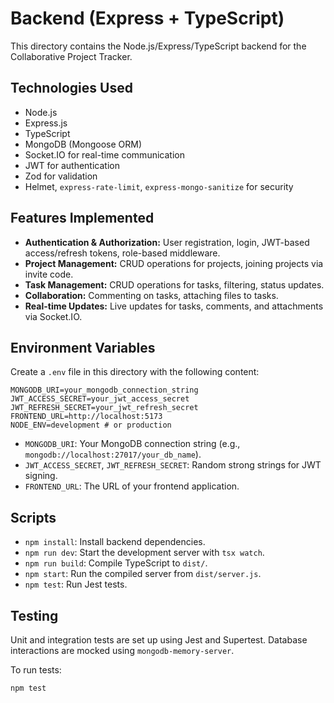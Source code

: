 # Backend (Express + TypeScript)

This directory contains the Node.js/Express/TypeScript backend for the Collaborative Project Tracker.

## Technologies Used

- Node.js
- Express.js
- TypeScript
- MongoDB (Mongoose ORM)
- Socket.IO for real-time communication
- JWT for authentication
- Zod for validation
- Helmet, `express-rate-limit`, `express-mongo-sanitize` for security

## Features Implemented

- **Authentication & Authorization:** User registration, login, JWT-based access/refresh tokens, role-based middleware.
- **Project Management:** CRUD operations for projects, joining projects via invite code.
- **Task Management:** CRUD operations for tasks, filtering, status updates.
- **Collaboration:** Commenting on tasks, attaching files to tasks.
- **Real-time Updates:** Live updates for tasks, comments, and attachments via Socket.IO.

## Environment Variables

Create a `.env` file in this directory with the following content:

```
MONGODB_URI=your_mongodb_connection_string
JWT_ACCESS_SECRET=your_jwt_access_secret
JWT_REFRESH_SECRET=your_jwt_refresh_secret
FRONTEND_URL=http://localhost:5173
NODE_ENV=development # or production
```

- `MONGODB_URI`: Your MongoDB connection string (e.g., `mongodb://localhost:27017/your_db_name`).
- `JWT_ACCESS_SECRET`, `JWT_REFRESH_SECRET`: Random strong strings for JWT signing.
- `FRONTEND_URL`: The URL of your frontend application.

## Scripts

- `npm install`: Install backend dependencies.
- `npm run dev`: Start the development server with `tsx watch`.
- `npm run build`: Compile TypeScript to `dist/`.
- `npm start`: Run the compiled server from `dist/server.js`.
- `npm test`: Run Jest tests.

## Testing

Unit and integration tests are set up using Jest and Supertest. Database interactions are mocked using `mongodb-memory-server`.

To run tests:
```bash
npm test
```